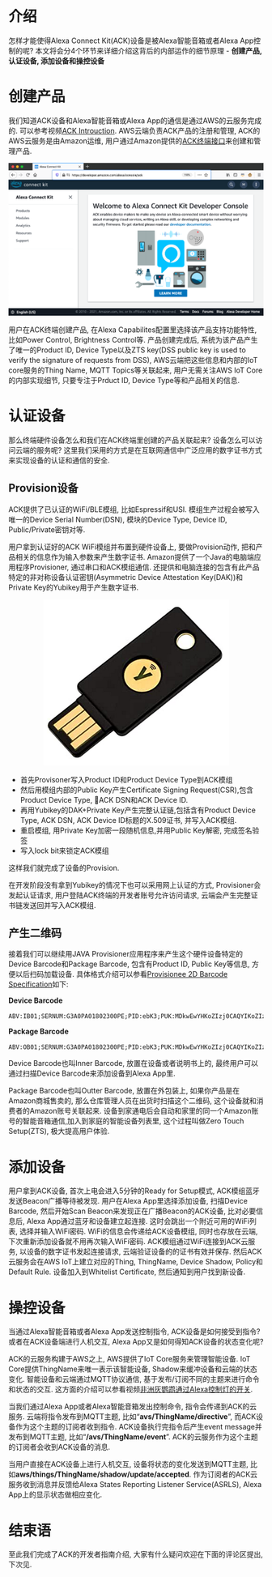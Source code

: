 # 介绍
怎样才能使得Alexa Connect Kit(ACK)设备是被Alexa智能音箱或者Alexa App控制的呢? 本文将会分4个环节来详细介绍这背后的内部运作的细节原理 - **创建产品, 认证设备, 添加设备和操控设备**

# 创建产品
我们知道ACK设备和Alexa智能音箱或Alexa App的通信是通过AWS的云服务完成的. 可以参考视频[ACK Introuction][ack-intro]. AWS云端负责ACK产品的注册和管理, ACK的AWS云服务是由Amazon运维, 用户通过Amazon提供的[ACK终端接口][ack-console]来创建和管理产品.

<div align="center">
<img src="files/CM-ACK-Get-Started/ack-console.png">
</div>

用户在ACK终端创建产品, 在Alexa Capabilites配置里选择该产品支持功能特性, 比如Power Control, Brightness Control等. 产品创建完成后, 系统为该产品产生了唯一的Product ID, Device Type以及ZTS key(DSS public key is used to verify the signature of requests from DSS), AWS云端把这些信息和内部的IoT core服务的Thing Name, MQTT Topics等关联起来, 用户无需关注AWS IoT Core的内部实现细节, 只要专注于Prduct ID, Device Type等和产品相关的信息. 

# 认证设备
那么终端硬件设备怎么和我们在ACK终端里创建的产品关联起来? 设备怎么可以访问云端的服务呢? 这里我们采用的方式是在互联网通信中广泛应用的数字证书方式来实现设备的认证和通信的安全. 

## Provision设备
ACK提供了已认证的WiFi/BLE模组, 比如Espressif和USI. 模组生产过程会被写入唯一的Device Serial Number(DSN), 模块的Device Type, Device ID, Public/Private密钥对等. 

用户拿到认证好的ACK WiFi模组并布置到硬件设备上, 要做Provision动作, 把和产品相关的信息作为输入参数来产生数字证书. Amazon提供了一个Java的电脑端应用程序Provisioner, 通过串口和ACK模组通信. 还提供和电脑连接的包含有此产品特定的非对称设备认证密钥(Asymmetric Device Attestation Key(DAK))和Private Key的Yubikey用于产生数字证书.

<div align="center">
<img src="files/CM-ACK-Get-Started/yubikey.png">
</div>

* 首先Provisoner写入Product ID和Product Device Type到ACK模组
* 然后用模组内部的Public Key产生Certificate Signing Request(CSR),包含Product Device Type, ACK DSN和ACK Device ID.
* 再用Yubikey的DAK+Private Key产生完整认证链,包括含有Product Device Type, ACK DSN, ACK Device ID标题的X.509证书, 并写入ACK模组.
* 重启模组, 用Private Key加密一段随机信息,并用Public Key解密, 完成签名验签
* 写入lock bit来锁定ACK模组

这样我们就完成了设备的Provision. 

在开发阶段没有拿到Yubikey的情况下也可以采用网上认证的方式, Provisioner会发起认证请求, 用户登陆ACK终端的开发者账号允许访问请求, 云端会产生完整证书链发送回并写入ACK模组.

## 产生二维码
接着我们可以继续用JAVA Provisioner应用程序来产生这个硬件设备特定的Device Barcode和Package Barcode, 包含有Product ID, Public Key等信息, 方便以后扫码加载设备. 具体格式介绍可以参看[Provisionee 2D Barcode Specification][barcode]如下:

**Device Barcode**
```
ABV:IB01;SERNUM:G3A0PA01802300PE;PID:ebK3;PUK:MDkwEwYHKoZIzj0CAQYIKoZIzj0DAQcDIgADLZXG+MzHkCUT1F88yQpaiDW7vu8XDSIhJwsVr2bmmag=;PIN:957AD9640;
```

**Package Barcode**
```
ABV:OB01;SERNUM:G3A0PA01802300PE;PID:ebK3;PUK:MDkwEwYHKoZIzj0CAQYIKoZIzj0DAQcDIgADLZXG+MzHkCUT1F88yQpaiDW7vu8XDSIhJwsVr2bmmag=;UPC:841667145075;
```

Device Barcode也叫Inner Barcode, 放置在设备或者说明书上的, 最终用户可以通过扫描Device Barcode来添加设备到Alexa App里. 

Package Barcode也叫Outter Barcode, 放置在外包装上, 如果你产品是在Amazon商城售卖的, 那么仓库管理人员在出货时扫描这个二维码, 这个设备就和消费者的Amazon账号关联起来. 设备到家通电后会自动和家里的同一个Amazon账号的智能音箱通信,加入到家庭的智能设备列表里, 这个过程叫做Zero Touch Setup(ZTS), 极大提高用户体验.

# 添加设备
用户拿到ACK设备, 首次上电会进入5分钟的Ready for Setup模式, ACK模组蓝牙发送Beacon广播等待被发现. 用户在Alexa App里选择添加设备, 扫描Device Barcode, 然后开始Scan Beacon来发现正在广播Beacon的ACK设备, 比对必要信息后, Alexa App通过蓝牙和设备建立起连接. 这时会跳出一个附近可用的WiFi列表, 选择并输入WiFi密码. WiFi的信息会传递给ACK设备模组, 同时也存放在云端, 下次重新添加设备就不用再次输入WiFi密码. 
ACK模组通过WiFi连接到ACK云服务, 以设备的数字证书发起连接请求, 云端验证设备的的证书有效并保存. 然后ACK云服务会在AWS IoT上建立对应的Thing, ThingName, Device Shadow, Policy和Default Rule. 设备加入到Whitelist Certificate, 然后通知到用户找到新设备. 

# 操控设备
当通过Alexa智能音箱或者Alexa App发送控制指令, ACK设备是如何接受到指令?或者在ACK设备端进行人机交互, Alexa App又是如何得知ACK设备的状态变化呢?

ACK的云服务构建于AWS之上, AWS提供了IoT Core服务来管理智能设备. IoT Core提供ThingName来唯一表示该智能设备, Shadow来缓冲设备和云端的状态变化. 智能设备和云端通过MQTT协议通信, 基于发布/订阅不同的主题来进行命令和状态的交互. 这方面的介绍可以参看视频[非洲灰鹦鹉通过Alexa控制灯的开关][parrot-alexa]. 

当我们通过Alexa App或者Alexa智能音箱发出控制命令, 指令会传递到ACK的云服务. 云端将指令发布到MQTT主题, 比如“**avs/ThingName/directive**”, 而ACK设备作为这个主题的订阅者收到指令. ACK设备执行完指令后产生event message并发布到MQTT主题, 比如“**/avs/ThingName/event**”. ACK的云服务作为这个主题的订阅者会收到ACK设备的消息.

当用户直接在ACK设备上进行人机交互, 设备将状态的变化发送到MQTT主题, 比如**aws/things/ThingName/shadow/update/accepted**. 作为订阅者的ACK云服务收到消息并反馈给Alexa States Reporting Listener Service(ASRLS), Alexa App上的显示状态做相应变化.


# 结束语
至此我们完成了ACK的开发者指南介绍, 大家有什么疑问欢迎在下面的评论区提出, 下次见.


[ack-console]:https://developer.amazon.com/alexa/console/ack
[barcode]:https://developer.amazon.com/docs/frustration-free-setup/provisionee-manufacturing-barcode-specification.html
[parrot-alexa]:https://www.bilibili.com/video/BV1Bp4y1b7Hc/
[parrot-alexa-yb]:https://www.youtube.com/watch?v=RTKvwu2UY6E&t=8s
[ack-intro]:https://www.bilibili.com/video/BV1Eh411v7BE